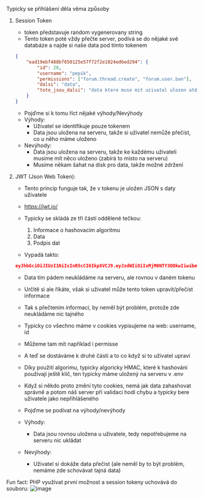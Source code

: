 Typicky se přihlášení děla věma způsoby


1. Session Token

    - token představuje random vygenerovany string 
    - Tento token poté vždy přečte server, podívá se do nějaké své databáze a najde si naše data pod tímto tokenem

    ```JSON
    {
        "ead19ebf488bf650125e57f72f2e1024ed6ed294": {
            "id": 20,
            "username": "pepik",
            "permissions": ["forum.thread.create", "forum.user.ban"],
            "dalsi": "data",
            "toto_jsou_dalsi": "data ktere muse mit uzivatel ulozen atd.."
        }
    }
    ```

    - Pojďme si k tomu říct nějaké výhody/Nevýhody
    - Výhody:
        - Uživatel se identifikuje pouze tokenem
        - Data jsou uložena na serveru, takže si uživatel nemůže přečíst, co u něho máme uloženo
    - Nevýhody:
        - Data jsou uložena na serveru, takže ke každému uživateli musíme mít něco uloženo (zabírá to místo na serveru)
        - Musíme někam šahat na disk pro data, takže možné zdržení




2. JWT (Json Web Token):

    - Tento princip funguje tak, že v tokenu je uložen JSON s daty uživatele
    - https://jwt.io/

    - Typicky se skládá ze tří částí oddělené tečkou:
        1. Informace o hashovacím algoritmu
        2. Data
        3. Podpis dat

    - Vypadá takto:
    ```JSON
    eyJhbGciOiJIUzI1NiIsInR5cCI6IkpXVCJ9.eyJzdWIiOiIxMjM0NTY3ODkwIiwibmFtZSI6IkpvaG4gRG9lIiwiaWF0IjoxNTE2MjM5MDIyfQ.SflKxwRJSMeKKF2QT4fwpMeJf36POk6yJV_adQssw5c
    ```
    - Data tím pádem neukládáme na serveru, ale rovnou v daném tokenu
    - Určitě si ale říkáte, však si uživatel může tento token upravit/přečíst informace
    - Tak s přečtením informací, by neměl být problém, protože zde neukládáme nic tajného
    - Typicky co všechno máme v cookies vypisujeme na web: username, id
    - Můžeme tam mít například i permisse

    - A teď se dostáváme k druhé části a to co když si to uživatel upraví
    - Díky použití algorimu, typicky algoricky HMAC, které k hashování používají ještě klíč, ten typicky máme uložený na serveru v .env
    - Když si někdo proto změní tyto cookies, nemá jak data zahashovat správně a potom náš server při validaci hodí chybu a typicky bere uživatele jako nepřihlášeného

    - Pojďme se podívat na výhody/nevýhody
    - Výhody:
        - Data jsou rovnou uložena u uživatele, tedy nepotřebujeme na serveru nic ukládat
    - Nevýhody:
        - Uživatel si dokáže data přečist (ale neměl by to být problém, nemáme zde schovávat tajná data)


Fun fact: PHP využívat první možnost a session tokeny uchovává do souboru:
![image](https://github.com/user-attachments/assets/f0d7280d-be4e-438c-97d9-62d08e7b8740)

